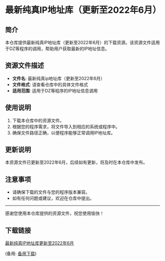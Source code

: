 # 最新纯真IP地址库（更新至2022年6月）

## 简介

本仓库提供最新纯真IP地址库（更新至2022年6月）的下载资源。该资源文件适用于DZ等程序的调用，帮助用户获取最新的IP地址信息。

## 资源文件描述

- **文件名**: 最新纯真ip地址库（更新至2022年6月）
- **文件格式**: 请查看仓库中的具体文件格式
- **适用范围**: 适用于DZ等程序的IP地址信息调用

## 使用说明

1. 下载本仓库中的资源文件。
2. 根据您的程序需求，将文件导入到相应的系统或程序中。
3. 确保文件路径正确，以便程序能够正常调用IP地址库。

## 更新说明

本资源文件已更新至2022年6月，后续如有更新，将及时在本仓库中发布。

## 注意事项

- 请确保下载的文件与您的程序版本兼容。
- 如有任何问题或建议，欢迎在仓库中提出。

---

感谢您使用本仓库提供的资源文件，祝您使用愉快！

## 下载链接
[最新纯真IP地址库更新至2022年6月](https://pan.quark.cn/s/535ce41265a8) 

(备用: [备用下载](https://pan.baidu.com/s/1_PyiCRA1cYZOcxMpnbx7zQ?pwd=1234))
